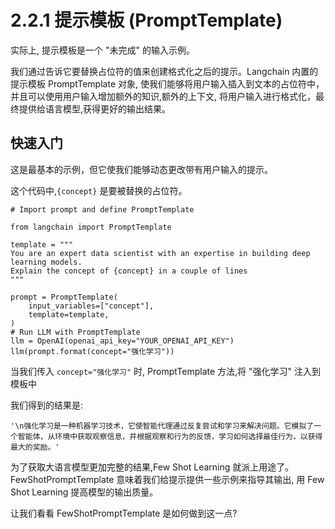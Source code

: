 # 2.2.1 提示模板 (PromptTemplate)

实际上, 提示模板是一个 "未完成" 的输入示例。

我们通过告诉它要替换占位符的值来创建格式化之后的提示。Langchain 内置的提示模板 PromptTemplate 对象, 使我们能够将用户输入插入到文本的占位符中，并且可以使用用户输入增加额外的知识,额外的上下文, 将用户输入进行格式化，最终提供给语言模型,获得更好的输出结果。


## 快速入门

这是最基本的示例，但它使我们能够动态更改带有用户输入的提示。

这个代码中,`{concept}` 是要被替换的占位符。

```
# Import prompt and define PromptTemplate

from langchain import PromptTemplate

template = """
You are an expert data scientist with an expertise in building deep learning models. 
Explain the concept of {concept} in a couple of lines
"""

prompt = PromptTemplate(
    input_variables=["concept"],
    template=template,
)
# Run LLM with PromptTemplate
llm = OpenAI(openai_api_key="YOUR_OPENAI_API_KEY")
llm(prompt.format(concept="强化学习"))
```
当我们传入 `concept="强化学习"` 时, PromptTemplate 方法,将 "强化学习" 注入到模板中

我们得到的结果是:

```
'\n强化学习是一种机器学习技术，它使智能代理通过反复尝试和学习来解决问题。它模拟了一个智能体，从环境中获取观察信息，并根据观察和行为的反馈，学习如何选择最佳行为，以获得最大的奖励。'
```

为了获取大语言模型更加完整的结果,Few Shot Learning 就派上用途了。FewShotPromptTemplate 意味着我们给提示提供一些示例来指导其输出, 用 Few Shot Learning 提高模型的输出质量。

让我们看看 FewShotPromptTemplate 是如何做到这一点?
